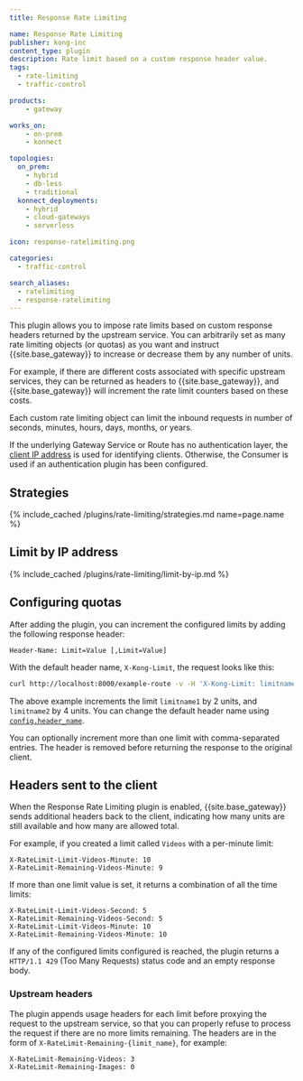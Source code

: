 ```yaml
---
title: Response Rate Limiting

name: Response Rate Limiting
publisher: kong-inc
content_type: plugin
description: Rate limit based on a custom response header value.
tags:
  - rate-limiting
  - traffic-control

products:
    - gateway

works_on:
    - on-prem
    - konnect

topologies:
  on_prem:
    - hybrid
    - db-less
    - traditional
  konnect_deployments:
    - hybrid
    - cloud-gateways
    - serverless

icon: response-ratelimiting.png

categories:
  - traffic-control

search_aliases:
  - ratelimiting
  - response-ratelimiting
---
```


This plugin allows you to impose rate limits based on custom response headers returned by the upstream service.
You can arbitrarily set as many rate limiting objects (or quotas) as you want and instruct {{site.base_gateway}} to increase or decrease them by any number of units. 

For example, if there are different costs associated with specific upstream services, they can be returned as headers to 
{{site.base_gateway}}, and {{site.base_gateway}} will increment the rate limit counters based on these costs.

Each custom rate limiting object can limit the inbound requests in number of seconds, minutes, hours, days, months, or years.

If the underlying Gateway Service or Route has no authentication layer, the [client IP address](#limit-by-ip-address) is used for identifying clients. 
Otherwise, the Consumer is used if an authentication plugin has been configured.

## Strategies

{% include_cached /plugins/rate-limiting/strategies.md name=page.name %}

## Limit by IP address

{% include_cached /plugins/rate-limiting/limit-by-ip.md %}

## Configuring quotas

After adding the plugin, you can increment the configured limits by adding the following response header:

```
Header-Name: Limit=Value [,Limit=Value]
```

With the default header name, `X-Kong-Limit`, the request looks like this:

```bash
curl http://localhost:8000/example-route -v -H 'X-Kong-Limit: limitname1=2, limitname2=4'
```

The above example increments the limit `limitname1` by 2 units, and `limitname2` by 4 units.
You can change the default header name using [`config.header_name`](/plugins/response-ratelimiting/reference/#schema--config-header_name).

You can optionally increment more than one limit with comma-separated entries.
The header is removed before returning the response to the original client.

## Headers sent to the client

When the Response Rate Limiting plugin is enabled, {{site.base_gateway}} sends additional headers back to the
client, indicating how many units are still available and how many are allowed total.

For example, if you created a limit called `Videos` with a per-minute limit:

```
X-RateLimit-Limit-Videos-Minute: 10
X-RateLimit-Remaining-Videos-Minute: 9
```

If more than one limit value is set, it returns a combination of all the time limits:

```
X-RateLimit-Limit-Videos-Second: 5
X-RateLimit-Remaining-Videos-Second: 5
X-RateLimit-Limit-Videos-Minute: 10
X-RateLimit-Remaining-Videos-Minute: 10
```

If any of the configured limits configured is reached, the plugin
returns a `HTTP/1.1 429` (Too Many Requests) status code and an empty response body.

### Upstream headers

The plugin appends usage headers for each limit before proxying the request to the
upstream service, so that you can properly refuse to process the request if there
are no more limits remaining. 
The headers are in the form of `X-RateLimit-Remaining-{limit_name}`, for example:

```
X-RateLimit-Remaining-Videos: 3
X-RateLimit-Remaining-Images: 0
```
